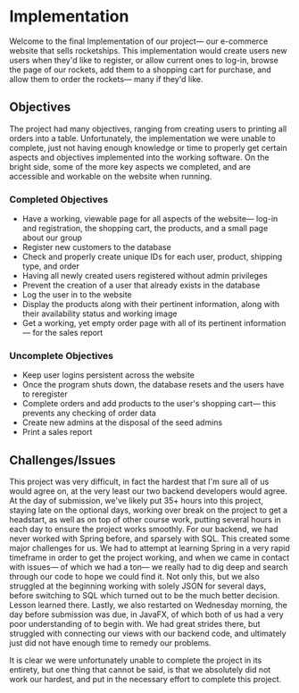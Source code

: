 # Implementation
Welcome to the final Implementation of our project— our e-commerce website that sells rocketships. This implementation would create users new users when they'd like to register, or allow current ones to log-in, browse the page of our rockets, add them to a shopping cart for purchase, and allow them to order the rockets— many if they'd like.

## Objectives

The project had many objectives, ranging from creating users to printing all orders into a table. Unfortunately, the implementation we were unable to complete, just not having enough knowledge or time to properly get certain aspects and objectives implemented into the working software. On the bright side, some of the more key aspects we completed, and are accessible and workable on the website when running.

### Completed Objectives
* Have a working, viewable page for all aspects of the website— log-in and registration, the shopping cart, the products, and a small page about our group
* Register new customers to the database
* Check and properly create unique IDs for each user, product, shipping type, and order
* Having all newly created users registered without admin privileges
* Prevent the creation of a user that already exists in the database
* Log the user in to the website
* Display the products along with their pertinent information, along with their availability status and working image
* Get a working, yet empty order page with all of its pertinent information— for the sales report

### Uncomplete Objectives
* Keep user logins persistent across the website
* Once the program shuts down, the database resets and the users have to reregister
* Complete orders and add products to the user's shopping cart— this prevents any checking of order data
* Create new admins at the disposal of the seed admins
* Print a sales report

## Challenges/Issues
This project was very difficult, in fact the hardest that I'm sure all of us would agree on, at the very least our two backend developers would agree. At the day of submission, we've likely put 35+ hours into this project, staying late on the optional days, working over break on the project to get a headstart, as well as on top of other course work, putting several hours in each day to ensure the project works smoothly. For our backend, we had never worked with Spring before, and sparsely with SQL. This created some major challenges for us. We had to attempt at learning Spring in a very rapid timeframe in order to get the project working, and when we came in contact with issues— of which we had a ton— we really had to dig deep and search through our code to hope we could find it. Not only this, but we also struggled at the beginning working with solely JSON for several days, before switching to SQL which turned out to be the much better decision. Lesson learned there. Lastly, we also restarted on Wednesday morning, the day before submission was due, in JavaFX, of which both of us had a very poor understanding of to begin with. We had great strides there, but struggled with connecting our views with our backend code, and ultimately just did not have enough time to remedy our problems.

It is clear we were unfortunately unable to complete the project in its entirety, but one thing that cannot be said, is that we absolutely did not work our hardest, and put in the necessary effort to complete this project.
